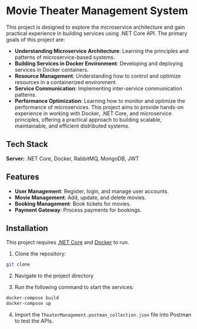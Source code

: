 ﻿
# Movie Theater Management System

This project is designed to explore the microservice architecture and gain practical experience in building services using .NET Core API. The primary goals of this project are:

- **Understanding Microservice Architecture**: Learning the principles and patterns of microservice-based systems.
- **Building Services in Docker Environment**: Developing and deploying services in Docker containers.
- **Resource Management**: Understanding how to control and optimize resources in a containerized environment.
- **Service Communication**: Implementing inter-service communication patterns.
- **Performance Optimization**: Learning how to monitor and optimize the performance of microservices.
  This project aims to provide hands-on experience in working with Docker, .NET Core, and microservice principles, offering a practical approach to building scalable, maintainable, and efficient distributed systems.

## Tech Stack

**Server:** .NET Core, Docker, RabbitMQ, MongoDB, JWT

## Features

- **User Management**: Register, login, and manage user accounts.
- **Movie Management**: Add, update, and delete movies.
- **Booking Management**: Book tickets for movies.
- **Payment Gateway**: Process payments for bookings.

## Installation

This project requires [.NET Core](https://dotnet.microsoft.com/download) and [Docker](https://www.docker.com/products/docker-desktop) to run.

1. Clone the repository:

```bash
git clone
```

2. Navigate to the project directory


3. Run the following command to start the services:

```bash
docker-compose build
docker-compose up
```

4. Import the `TheaterManagement.postman_collection.json` file into Postman to test the APIs.